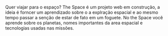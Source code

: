 Quer viajar para o espaço? The Space é um projeto web em construção, a ideia é forncer um aprendizado sobre o a explração espacial e ao mesmo tempo passar a senção de estar de fato em um foguete. No the Space você aprende sobre os planetas, nomes importantes da area espacial e tecnologias usadas nas missões.
